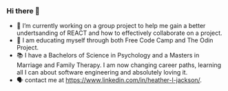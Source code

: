 ### Hi there 👋

<!--
**heathjackson/heathjackson** is a ✨ _special_ ✨ repository because its `README.md` (this file) appears on your GitHub profile.

Here are some ideas to get you started:
-->
- 🔭 I’m currently working on a group project to help me gain a better undertsanding of REACT and how to effectively collaborate on a project. 
- 🌱 I am educating myself through both Free Code Camp and The Odin Project.
- :books: I have a Bachelors of Science in Psychology and a Masters in Marriage and Family Therapy.  I am now changing career paths, learning all I can about software engineering and absolutely loving it.
- :speaking_head: contact me at https://www.linkedin.com/in/heather-l-jackson/. 
